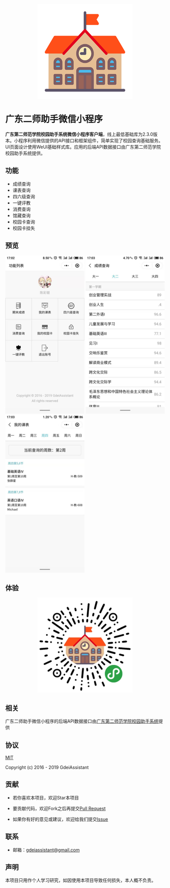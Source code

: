 <p align="center">
  <img width="300" src="./github/logo.png">
</p>

# 广东二师助手微信小程序

**广东第二师范学院校园助手系统微信小程序客户端**，线上最低基础库为2.3.0版本。小程序利用微信提供的API接口和框架组件，简单实现了校园查询基础服务。UI页面设计使用WeUI基础样式库。应用的后端API数据接口由广东第二师范学院校园助手系统提供。

## 功能

- 成绩查询
- 课表查询
- 四六级查询
- 一键评教
- 消费查询
- 馆藏查询
- 校园卡查询
- 校园卡挂失

## 预览

<p>
  <img width="250" src="./github/screenshot_01.jpg">
  <img width="250" src="./github/screenshot_02.jpg">
  <img width="250" src="./github/screenshot_03.jpg">
</p>

## 体验

<p align="center">
  <img width="300" src="./github/qrcode.jpg">
</p>

## 相关

广东二师助手微信小程序的后端API数据接口由[广东第二师范学院校园助手系统](https://github.com/SweetRadish/GdeiAssistant)提供

## 协议

[MIT](http://opensource.org/licenses/MIT)

Copyright (c) 2016 - 2019 GdeiAssistant

## 贡献

- 若你喜欢本项目，欢迎Star本项目

- 要贡献代码，欢迎Fork之后再提交[Pull Request](https://github.com/SweetRadish/GdeiAssistant-WechatApp/pulls)

- 如果你有好的意见或建议，欢迎给我们提交[Issue](https://github.com/SweetRadish/GdeiAssistant-WechatApp/issues)

## 联系

- 邮箱：[gdeiassistant@gmail.com](mailto:gdeiassistant@gmail.com)

## 声明

本项目只用作个人学习研究，如因使用本项目导致任何损失，本人概不负责。
